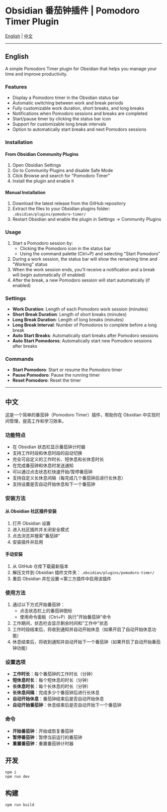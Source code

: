 # Obsidian 番茄钟插件 | Pomodoro Timer Plugin

[English](#english) | [中文](#中文)

---

<a name="english"></a>
## English

A simple Pomodoro Timer plugin for Obsidian that helps you manage your time and improve productivity.

### Features

- Display a Pomodoro timer in the Obsidian status bar
- Automatic switching between work and break periods
- Fully customizable work duration, short breaks, and long breaks
- Notifications when Pomodoro sessions and breaks are completed
- Start/pause timer by clicking the status bar icon
- Support for customizable long break intervals
- Option to automatically start breaks and next Pomodoro sessions

### Installation

#### From Obsidian Community Plugins

1. Open Obsidian Settings
2. Go to Community Plugins and disable Safe Mode
3. Click Browse and search for "Pomodoro Timer"
4. Install the plugin and enable it

#### Manual Installation

1. Download the latest release from the GitHub repository
2. Extract the files to your Obsidian plugins folder: `.obsidian/plugins/pomodoro-timer/`
3. Restart Obsidian and enable the plugin in Settings → Community Plugins

### Usage

1. Start a Pomodoro session by:
   - Clicking the Pomodoro icon in the status bar
   - Using the command palette (Ctrl+P) and selecting "Start Pomodoro"
2. During a work session, the status bar will show the remaining time and "Working" status
3. When the work session ends, you'll receive a notification and a break will begin automatically (if enabled)
4. After the break, a new Pomodoro session will start automatically (if enabled)

### Settings

- **Work Duration**: Length of each Pomodoro work session (minutes)
- **Short Break Duration**: Length of short breaks (minutes)
- **Long Break Duration**: Length of long breaks (minutes)
- **Long Break Interval**: Number of Pomodoros to complete before a long break
- **Auto Start Breaks**: Automatically start breaks after Pomodoro sessions
- **Auto Start Pomodoros**: Automatically start new Pomodoro sessions after breaks

### Commands

- **Start Pomodoro**: Start or resume the Pomodoro timer
- **Pause Pomodoro**: Pause the running timer
- **Reset Pomodoro**: Reset the timer

---

<a name="中文"></a>
## 中文

这是一个简单的番茄钟（Pomodoro Timer）插件，帮助你在 Obsidian 中实现时间管理，提高工作和学习效率。

### 功能特点

- 在 Obsidian 状态栏显示番茄钟计时器
- 支持工作时段和休息时段的自动切换
- 完全可自定义的工作时长、短休息和长休息时长
- 在完成番茄钟和休息时发送通知
- 可以通过点击状态栏快速开始/暂停番茄钟
- 支持自定义长休息间隔（每完成几个番茄钟后进行长休息）
- 支持设置是否自动开始休息和下一个番茄钟

### 安装方法

#### 从 Obsidian 社区插件安装

1. 打开 Obsidian 设置
2. 进入社区插件并关闭安全模式
3. 点击浏览并搜索"番茄钟"
4. 安装插件并启用

#### 手动安装

1. 从 GitHub 仓库下载最新版本
2. 解压文件到 Obsidian 插件文件夹：`.obsidian/plugins/pomodoro-timer/`
3. 重启 Obsidian 并在设置→第三方插件中启用该插件

### 使用方法

1. 通过以下方式开始番茄钟：
   - 点击状态栏上的番茄钟图标
   - 使用命令面板（Ctrl+P）执行"开始番茄钟"命令
2. 工作期间，状态栏会显示剩余时间和"工作中"状态
3. 工作时段结束后，将收到通知并自动开始休息（如果开启了自动开始休息功能）
4. 休息结束后，将收到通知并自动开始下一个番茄钟（如果开启了自动开始番茄钟功能）

### 设置选项

- **工作时长**：每个番茄钟的工作时长（分钟）
- **短休息时长**：每个短休息的时长（分钟）
- **长休息时长**：每个长休息的时长（分钟）
- **长休息间隔**：完成多少个番茄钟后进行长休息
- **自动开始休息**：番茄钟结束后是否自动开始休息
- **自动开始番茄钟**：休息结束后是否自动开始下一个番茄钟

### 命令

- **开始番茄钟**：开始或恢复番茄钟
- **暂停番茄钟**：暂停当前运行的番茄钟
- **重置番茄钟**：重置番茄钟计时器

## 开发

```
npm i
npm run dev
```

## 构建

```
npm run build
``` 
